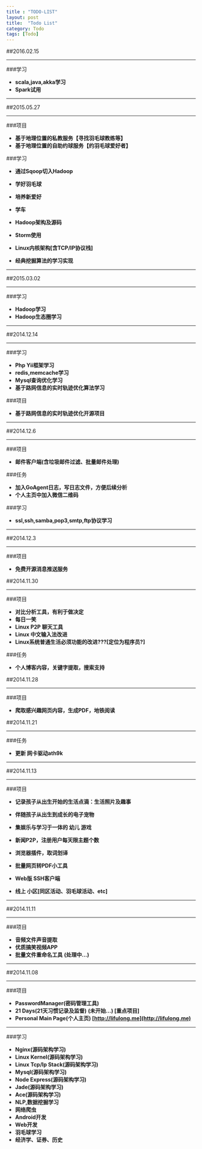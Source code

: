 ```yaml
---
title : "TODO-LIST"
layout: post
title:  "Todo List"
category: Todo
tags: [Todo]
---
```


##2016.02.15

---

###学习

*  **scala,java,akka学习**
*  **Spark试用**

---

##2015.05.27

---

###项目

*	**基于地理位置的私教服务【寻找羽毛球教练等】**
*	**基于地理位置的自助约球服务【约羽毛球爱好者】**


###学习

*	**通过Sqoop切入Hadoop**

*	**学好羽毛球**
*	**培养新爱好**
*	**学车**
*	**Hadoop架构及源码**
*	**Storm使用**
*	**Linux内核架构[含TCP/IP协议栈]**
*	**经典挖掘算法的学习实现**

---

##2015.03.02

---

###学习

*	**Hadoop学习**
*	**Hadoop生态圈学习**

---

##2014.12.14

---

###学习

*	**Php Yii框架学习**
*	**redis,memcache学习**
*	**Mysql查询优化学习**
*	**基于路网信息的实时轨迹优化算法学习**


###项目

*	**基于路网信息的实时轨迹优化开源项目**

---



##2014.12.6

---

###项目

*	**邮件客户端(含垃圾邮件过滤、批量邮件处理)**

###任务

*	**加入GoAgent日志，写日志文件，方便后续分析**
*	**个人主页中加入微信二维码**

###学习

*	**ssl,ssh,samba,pop3,smtp,ftp协议学习**

---


##2014.12.3

---

###项目

*	**免费开源消息推送服务**


##2014.11.30

---

###项目

*	**对比分析工具，有利于做决定**
*	**每日一笑**
*	**Linux P2P 聊天工具**
*	**Linux 中文输入法改进**
*	**Linux系统普通生活必须功能的改进???[定位为程序员?]**

###任务

*	**个人博客内容，关键字提取，搜索支持**


##2014.11.28

---

###项目

*	**爬取感兴趣网页内容，生成PDF，地铁阅读**


##2014.11.21

---

###任务

*	**更新 网卡驱动ath9k**

---


##2014.11.13

---

###项目

*	**记录孩子从出生开始的生活点滴：生活照片及趣事**
*	**伴随孩子从出生到成长的电子宠物**
*	**集娱乐与学习于一体的 幼儿  游戏**

*	**新闻P2P，注册用户每天限主题个数**
*	**浏览器插件，取词划译**
*	**批量网页转PDF小工具**
*	**Web版 SSH客户端**
*	**线上 小区[同区活动、羽毛球活动、etc]**

---

##2014.11.11

---

###项目

*	**音频文件声音提取**
*	**优质搞笑视频APP**
*	**批量文件重命名工具**		**(处理中...)**

---

##2014.11.08

---

###项目

*	**PasswordManager(密码管理工具)**
*	**21 Days(21天习惯记录及监督)**		**(未开始...)  [重点项目]**
*	**Personal Main Page(个人主页) [http://lifulong.me](http://lifulong.me)**

---

###学习

*	**Nginx(源码架构学习)**
*	**Linux Kernel(源码架构学习)**
*	**Linux Tcp/Ip Stack(源码架构学习)**
*	**Mysql(源码架构学习)**
*	**Node Express(源码架构学习)**
*	**Jade(源码架构学习)**
*	**Ace(源码架构学习)**
*	**NLP,数据挖掘学习**
*	**网络爬虫**
*	**Android开发**
*	**Web开发**
*	**羽毛球学习**
*	**经济学、证券、历史**

